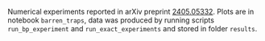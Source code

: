 Numerical experiments reported in arXiv preprint [2405.05332](https://arxiv.org/abs/2405.05332). Plots are in notebook `barren_traps`, data was produced by running scripts `run_bp_experiment` and `run_exact_experiments` and stored in folder `results`.
